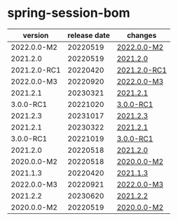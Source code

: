 # spring-session-bom	


|version|release date|changes|
|---|---|---|
|2022.0.0-M2|20220519|[2022.0.0-M2](./2022.0.0-M2-20220519.md)|
|2021.2.0|20220519|[2021.2.0](./2021.2.0-20220519.md)|
|2021.2.0-RC1|20220420|[2021.2.0-RC1](./2021.2.0-RC1-20220420.md)|
|2022.0.0-M3|20220920|[2022.0.0-M3](./2022.0.0-M3-20220920.md)|
|2021.2.1|20230321|[2021.2.1](./2021.2.1-20230321.md)|
|3.0.0-RC1|20221020|[3.0.0-RC1](./3.0.0-RC1-20221020.md)|
|2021.2.3|20231017|[2021.2.3](./2021.2.3-20231017.md)|
|2021.2.1|20230322|[2021.2.1](./2021.2.1-20230322.md)|
|3.0.0-RC1|20221019|[3.0.0-RC1](./3.0.0-RC1-20221019.md)|
|2021.2.0|20220518|[2021.2.0](./2021.2.0-20220518.md)|
|2020.0.0-M2|20220518|[2020.0.0-M2](./2020.0.0-M2-20220518.md)|
|2021.1.3|20220420|[2021.1.3](./2021.1.3-20220420.md)|
|2022.0.0-M3|20220921|[2022.0.0-M3](./2022.0.0-M3-20220921.md)|
|2021.2.2|20230620|[2021.2.2](./2021.2.2-20230620.md)|
|2020.0.0-M2|20220519|[2020.0.0-M2](./2020.0.0-M2-20220519.md)|
